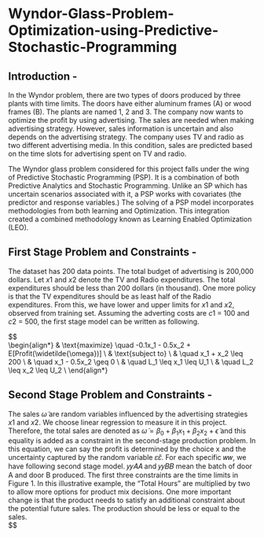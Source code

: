 # Wyndor-Glass-Problem-Optimization-using-Predictive-Stochastic-Programming
## Introduction -
In the Wyndor problem, there are two types of doors produced by three plants with time limits. The doors have either aluminum frames (A) or wood frames (B). The
plants are named 1, 2 and 3. The company now wants to optimize the profit by using advertising. The sales are needed when making advertising strategy. However, sales information is uncertain and also depends on the advertising strategy. The company uses TV and radio as two different advertising media. In this condition, sales are predicted based on the time slots for advertising spent on TV and radio.

The Wyndor glass problem considered for this project falls under the wing of Predictive Stochastic Programming (PSP). It is a combination of both Predictive Analytics and Stochastic Programming. Unlike an SP which has uncertain scenarios associated with it, a PSP works with covariates (the predictor and response variables.) The solving of a PSP model incorporates methodologies from both learning and Optimization. This integration created a combined methodology known as Learning Enabled Optimization (LEO).

## First Stage Problem and Constraints -
The dataset has 200 data points. The total budget of advertising is 200,000 dollars. Let $x1$ and $x2$ denote the TV and Radio expenditures. The total expenditures should be less than 200 dollars (in thousand). One more policy is that the TV expenditures should be as least half of the Radio expenditures. From this, we have lower and upper limits for $x1$ and $x2$, observed from training set. Assuming the adverting costs are $c1$ = 100 and $c2$ = 500, the first stage model can be written as following.

$$
\
\begin{align*}
& \text{maximize} \quad -0.1x_1 - 0.5x_2 + E[Profit(\widetilde{\omega})] \\
& \text{subject to} \\
& \quad x_1 + x_2 \leq 200 \\
& \quad x_1 - 0.5x_2 \geq 0 \\
& \quad L_1 \leq x_1 \leq U_1 \\
& \quad L_2 \leq x_2 \leq U_2 \\
\end{align*}

## Second Stage Problem and Constraints - 
The sales $\widetilde{\omega}$ are random variables influenced by the advertising strategies $x1$ and $x2$. We choose linear regression to measure it in this project. Therefore, the total sales are denoted as $\widetilde{\omega} = \beta_0 + \beta_1 x_1 + \beta_2 x_2 + \widetilde{\epsilon}$ and this equality is added as a constraint in the second-stage production problem. In this equation, we can say the profit is determined by the choice x and the uncertainty captured by the random variable 𝜀𝜀̃. For each specific 𝑤𝑤, we have following second stage model. 𝑦𝑦𝐴𝐴 and 𝑦𝑦𝐵𝐵 mean the batch of door A and door B produced. The first three constraints are the time limits in Figure 1. In this illustrative example, the “Total Hours” are multiplied by two to allow more options for product mix decisions. One more important change is that the product needs to satisfy an additional constraint about the potential future sales. The production should be less or equal to the sales.
\
$$
